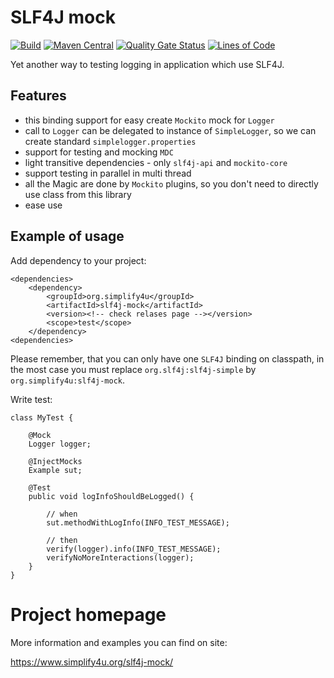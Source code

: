 # SLF4J mock
[![Build](https://github.com/s4u/slf4j-mock/workflows/Build/badge.svg)](https://github.com/s4u/slf4j-mock/actions?query=workflow%3ABuild)
[![Maven Central](https://maven-badges.herokuapp.com/maven-central/org.simplify4u/slf4j-mock/badge.svg)](https://maven-badges.herokuapp.com/maven-central/org.simplify4u/slf4j-mock)
[![Quality Gate Status](https://sonarcloud.io/api/project_badges/measure?project=org.simplify4u%3Aslf4j-mock&metric=alert_status)](https://sonarcloud.io/dashboard?id=org.simplify4u%3Aslf4j-mock)
[![Lines of Code](https://sonarcloud.io/api/project_badges/measure?project=org.simplify4u%3Aslf4j-mock&metric=ncloc)](https://sonarcloud.io/dashboard?id=org.simplify4u%3Aslf4j-mock)

Yet another way to testing logging in application which use SLF4J.

## Features
 - this binding support for easy create `Mockito` mock for `Logger`
 - call to `Logger` can be delegated to instance of `SimpleLogger`,
   so we can create standard `simplelogger.properties` 
 - support for testing and mocking `MDC`
 - light transitive dependencies - only `slf4j-api` and `mockito-core`
 - support testing in parallel in multi thread
 - all the Magic are done by `Mockito` plugins, so you don't need to directly use class from this library
 - ease use
 
## Example of usage

Add dependency to your project:

    <dependencies>
        <dependency>
            <groupId>org.simplify4u</groupId>
            <artifactId>slf4j-mock</artifactId>
            <version><!-- check relases page --></version>  
            <scope>test</scope>        
        </dependency>
    <dependencies>

Please remember, that you can only have one `SLF4J` binding on classpath,
in the most case you must replace `org.slf4j:slf4j-simple` by `org.simplify4u:slf4j-mock`.

Write test:

    class MyTest {

        @Mock
        Logger logger;
    
        @InjectMocks
        Example sut;

        @Test
        public void logInfoShouldBeLogged() {
    
            // when
            sut.methodWithLogInfo(INFO_TEST_MESSAGE);
    
            // then
            verify(logger).info(INFO_TEST_MESSAGE);
            verifyNoMoreInteractions(logger);
        }
    }

# Project homepage

More information and examples you can find on site:

https://www.simplify4u.org/slf4j-mock/
